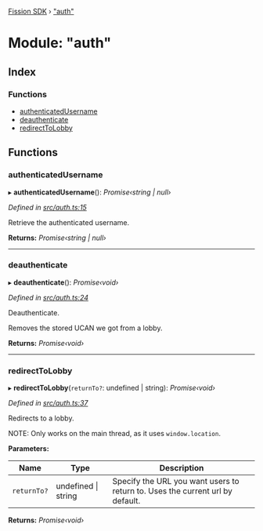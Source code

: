 [Fission SDK](../README.md) › ["auth"](_auth_.md)

# Module: "auth"

## Index

### Functions

* [authenticatedUsername](_auth_.md#authenticatedusername)
* [deauthenticate](_auth_.md#deauthenticate)
* [redirectToLobby](_auth_.md#redirecttolobby)

## Functions

###  authenticatedUsername

▸ **authenticatedUsername**(): *Promise‹string | null›*

*Defined in [src/auth.ts:15](https://github.com/fission-suite/ts-sdk/blob/f59fd0a/src/auth.ts#L15)*

Retrieve the authenticated username.

**Returns:** *Promise‹string | null›*

___

###  deauthenticate

▸ **deauthenticate**(): *Promise‹void›*

*Defined in [src/auth.ts:24](https://github.com/fission-suite/ts-sdk/blob/f59fd0a/src/auth.ts#L24)*

Deauthenticate.

Removes the stored UCAN we got from a lobby.

**Returns:** *Promise‹void›*

___

###  redirectToLobby

▸ **redirectToLobby**(`returnTo?`: undefined | string): *Promise‹void›*

*Defined in [src/auth.ts:37](https://github.com/fission-suite/ts-sdk/blob/f59fd0a/src/auth.ts#L37)*

Redirects to a lobby.

NOTE: Only works on the main thread, as it uses `window.location`.

**Parameters:**

Name | Type | Description |
------ | ------ | ------ |
`returnTo?` | undefined &#124; string | Specify the URL you want users to return to.                 Uses the current url by default.  |

**Returns:** *Promise‹void›*
